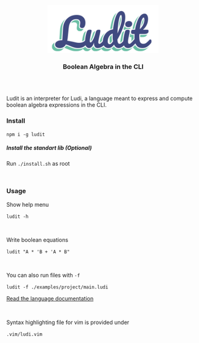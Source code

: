 <p align="center">
    <img src="./assets/logo.png" alt="Ludit" height="125"/>
</p>

<h3 align="center">Boolean Algebra in the CLI</h4>
    
<br/><br/>
    
Ludit is an interpreter for Ludi, a language meant to express and compute boolean algebra expressions in the CLI.

### Install

```
npm i -g ludit
```

##### Install the standart lib (Optional)

Run `./install.sh` as root

<br/>

### Usage

Show help menu

```
ludit -h
```

<br/>

Write boolean equations

```
ludit "A * 'B + 'A * B"
```

<br/>

You can also run files with `-f`

```
ludit -f ./examples/project/main.ludi
```

[Read the language documentation](https://github.com/matiasvlevi/ludit/blob/parser/DOCUMENTATION.md)

<br/>

Syntax highlighting file for vim is provided under

```
.vim/ludi.vim
```
